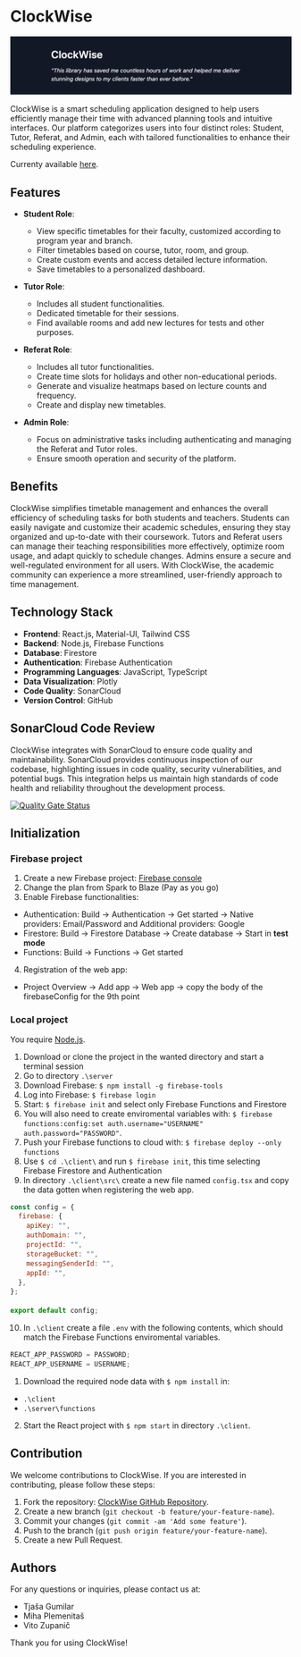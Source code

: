 # ClockWise

![ClockWise Banner](clockwise_banner.png)

ClockWise is a smart scheduling application designed to help users efficiently manage their time with advanced planning tools and intuitive interfaces. Our platform categorizes users into four distinct roles: Student, Tutor, Referat, and Admin, each with tailored functionalities to enhance their scheduling experience.

Currenty available [here](https://clockwise.si/). 

## Features

- **Student Role**:

  - View specific timetables for their faculty, customized according to program year and branch.
  - Filter timetables based on course, tutor, room, and group.
  - Create custom events and access detailed lecture information.
  - Save timetables to a personalized dashboard.

- **Tutor Role**:

  - Includes all student functionalities.
  - Dedicated timetable for their sessions.
  - Find available rooms and add new lectures for tests and other purposes.

- **Referat Role**:

  - Includes all tutor functionalities.
  - Create time slots for holidays and other non-educational periods.
  - Generate and visualize heatmaps based on lecture counts and frequency.
  - Create and display new timetables.

- **Admin Role**:
  - Focus on administrative tasks including authenticating and managing the Referat and Tutor roles.
  - Ensure smooth operation and security of the platform.

## Benefits

ClockWise simplifies timetable management and enhances the overall efficiency of scheduling tasks for both students and teachers. Students can easily navigate and customize their academic schedules, ensuring they stay organized and up-to-date with their coursework. Tutors and Referat users can manage their teaching responsibilities more effectively, optimize room usage, and adapt quickly to schedule changes. Admins ensure a secure and well-regulated environment for all users. With ClockWise, the academic community can experience a more streamlined, user-friendly approach to time management.

## Technology Stack

- **Frontend**: React.js, Material-UI, Tailwind CSS
- **Backend**: Node.js, Firebase Functions
- **Database**: Firestore
- **Authentication**: Firebase Authentication
- **Programming Languages**: JavaScript, TypeScript
- **Data Visualization**: Plotly
- **Code Quality**: SonarCloud
- **Version Control**: GitHub

## SonarCloud Code Review

ClockWise integrates with SonarCloud to ensure code quality and maintainability. SonarCloud provides continuous inspection of our codebase, highlighting issues in code quality, security vulnerabilities, and potential bugs. This integration helps us maintain high standards of code health and reliability throughout the development process.

[![Quality Gate Status](https://sonarcloud.io/api/project_badges/measure?project=miha-plemenitas_ClockWise&metric=alert_status)](https://sonarcloud.io/summary/new_code?id=miha-plemenitas_ClockWise)

## Initialization

### Firebase project

1. Create a new Firebase project: [Firebase console](https://console.firebase.google.com/u/0/)
2. Change the plan from Spark to Blaze (Pay as you go)
3. Enable Firebase functionalities:

- Authentication: Build -> Authentication -> Get started -> Native providers: Email/Password and Additional providers: Google
- Firestore: Build -> Firestore Database -> Create database -> Start in **test mode**
- Functions: Build -> Functions -> Get started

4. Registration of the web app:

- Project Overview -> Add app -> Web app -> copy the body of the firebaseConfig for the 9th point

### Local project

You require [Node.js](https://nodejs.org/en/download).

1. Download or clone the project in the wanted directory and start a terminal session
2. Go to directory `.\server`
3. Download Firebase: `$ npm install -g firebase-tools`
4. Log into Firebase: `$ firebase login`
5. Start: `$ firebase init` and select only Firebase Functions and Firestore
6. You will also need to create enviromental variables with: `$ firebase functions:config:set auth.username="USERNAME" auth.password="PASSWORD"`.
7. Push your Firebase functions to cloud with: `$ firebase deploy --only functions`
8. Use `$ cd .\client\` and run `$ firebase init`, this time selecting Firebase Firestore and Authentication
9. In directory `.\client\src\` create a new file named `config.tsx` and copy the data gotten when registering the web app.

```javascript
const config = {
  firebase: {
    apiKey: "",
    authDomain: "",
    projectId: "",
    storageBucket: "",
    messagingSenderId: "",
    appId: "",
  },
};

export default config;
```

10. In `.\client` create a file `.env` with the following contents, which should match the Firebase Functions enviromental variables.

```javascript
REACT_APP_PASSWORD = PASSWORD;
REACT_APP_USERNAME = USERNAME;
```

1. Download the required node data with `$ npm install` in:

- `.\client`
- `.\server\functions`

2. Start the React project with `$ npm start` in directory `.\client`.

## Contribution

We welcome contributions to ClockWise. If you are interested in contributing, please follow these steps:

1. Fork the repository: [ClockWise GitHub Repository](https://github.com/miha-plemenitas/ClockWise).
2. Create a new branch (`git checkout -b feature/your-feature-name`).
3. Commit your changes (`git commit -am 'Add some feature'`).
4. Push to the branch (`git push origin feature/your-feature-name`).
5. Create a new Pull Request.

## Authors

For any questions or inquiries, please contact us at:

- Tjaša Gumilar
- Miha Plemenitaš
- Vito Zupanič

Thank you for using ClockWise!
